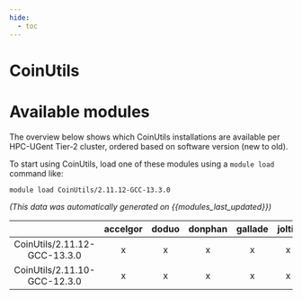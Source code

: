 ```yaml
---
hide:
  - toc
---
```


CoinUtils
=========

# Available modules


The overview below shows which CoinUtils installations are available per HPC-UGent Tier-2 cluster, ordered based on software version (new to old).

To start using CoinUtils, load one of these modules using a `module load` command like:

```shell
module load CoinUtils/2.11.12-GCC-13.3.0
```

*(This data was automatically generated on {{modules_last_updated}})*

| |accelgor|doduo|donphan|gallade|joltik|litleo|shinx|
| :---: | :---: | :---: | :---: | :---: | :---: | :---: | :---: |
|CoinUtils/2.11.12-GCC-13.3.0|x|x|x|x|x|x|x|
|CoinUtils/2.11.10-GCC-12.3.0|x|x|x|x|x|x|x|
